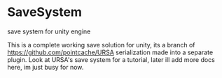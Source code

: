 # SaveSystem
save system for unity engine

This is a complete working save solution for unity, its a branch of https://github.com/pointcache/URSA serialization
made into a separate plugin. Look at URSA's save system for a tutorial, later ill add more docs here, im just busy for now.
